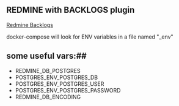 REDMINE with BACKLOGS plugin
----------------

[Redmine Backlogs](http://www.redminebacklogs.net)

docker-compose will look for ENV variables in a file named "\_env"

## some useful vars:##

- REDMINE_DB_POSTGRES
- POSTGRES_ENV_POSTGRES_DB
- POSTGRES_ENV_POSTGRES_USER
- POSTGRES_ENV_POSTGRES_PASSWORD
- REDMINE_DB_ENCODING
